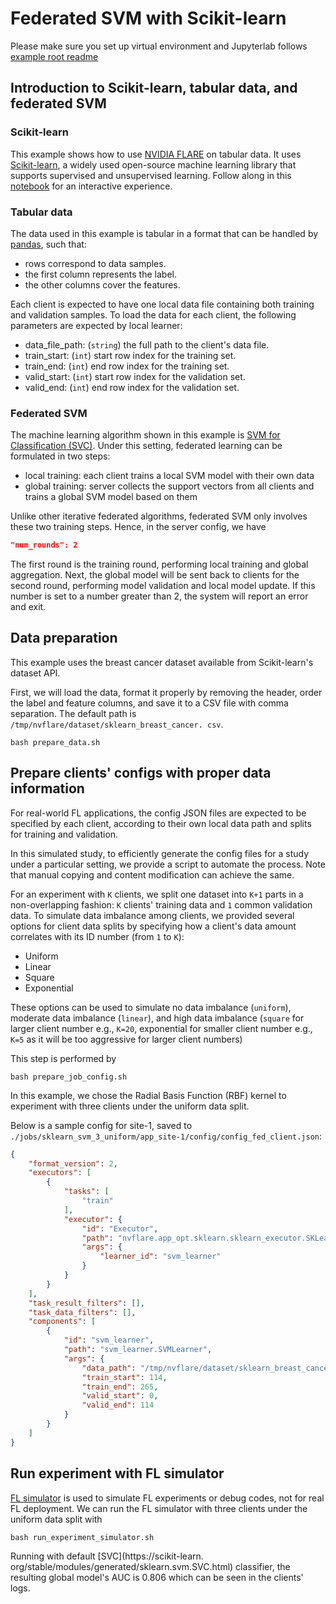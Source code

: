 # Federated SVM with Scikit-learn

Please make sure you set up virtual environment and Jupyterlab follows [example root readme](../../README.md)

## Introduction to Scikit-learn, tabular data, and federated SVM
### Scikit-learn
This example shows how to use [NVIDIA FLARE](https://nvflare.readthedocs.io/en/main/index.html) on tabular data.
It uses [Scikit-learn](https://scikit-learn.org/), a widely used open-source machine learning library that supports supervised and unsupervised learning.
Follow along in this [notebook](./sklearn_svm_cancer.ipynb) for an interactive experience.
### Tabular data
The data used in this example is tabular in a format that can be handled by [pandas](https://pandas.pydata.org/), such that:
- rows correspond to data samples.
- the first column represents the label. 
- the other columns cover the features.    

Each client is expected to have one local data file containing both training and validation samples. 
To load the data for each client, the following parameters are expected by local learner:
- data_file_path: (`string`) the full path to the client's data file. 
- train_start: (`int`) start row index for the training set.
- train_end: (`int`) end row index for the training set.
- valid_start: (`int`) start row index for the validation set.
- valid_end: (`int`) end row index for the validation set.

### Federated SVM
The machine learning algorithm shown in this example is [SVM for Classification (SVC)](https://scikit-learn.org/stable/modules/generated/sklearn.svm.SVC.html).
Under this setting, federated learning can be formulated in two steps:
- local training: each client trains a local SVM model with their own data
- global training: server collects the support vectors from all clients and 
  trains a global SVM model based on them

Unlike other iterative federated algorithms, federated SVM only involves 
these two training steps. Hence, in the server config, we have
```json
"num_rounds": 2
```
The first round is the training round, performing local training and global aggregation. 
Next, the global model will be sent back to clients for the second round, 
performing model validation and local model update. 
If this number is set to a number greater than 2, the system will report an error and exit.

## Data preparation 
This example uses the breast cancer dataset available from Scikit-learn's dataset API.

First, we will load the data, format it properly by removing the header, order 
the label and feature columns, and save it to a CSV file with comma separation. 
The default path is `/tmp/nvflare/dataset/sklearn_breast_cancer.
csv`.
```commandline
bash prepare_data.sh
``` 

## Prepare clients' configs with proper data information 
For real-world FL applications, the config JSON files are expected to be 
specified by each client, according to their own local data path and splits for training and validation.

In this simulated study, to efficiently generate the config files for a 
study under a particular setting, we provide a script to automate the process. 
Note that manual copying and content modification can achieve the same.

For an experiment with `K` clients, we split one dataset into `K+1` parts in a non-overlapping fashion: `K` clients' training data and `1` common validation data. 
To simulate data imbalance among clients, we provided several options for client data splits by specifying how a client's data amount correlates with its ID number (from `1` to `K`):
- Uniform
- Linear
- Square
- Exponential

These options can be used to simulate no data imbalance (`uniform`), 
moderate data imbalance (`linear`), and high data imbalance (`square` for 
larger client number e.g., `K=20`, exponential for smaller client number e.g., 
`K=5` as it will be too aggressive for larger client numbers)

This step is performed by 
```commandline
bash prepare_job_config.sh
```
In this example, we chose the Radial Basis Function (RBF) kernel to experiment with three clients under the uniform data split. 

Below is a sample config for site-1, saved to `./jobs/sklearn_svm_3_uniform/app_site-1/config/config_fed_client.json`:
```json
{
    "format_version": 2,
    "executors": [
        {
            "tasks": [
                "train"
            ],
            "executor": {
                "id": "Executor",
                "path": "nvflare.app_opt.sklearn.sklearn_executor.SKLearnExecutor",
                "args": {
                    "learner_id": "svm_learner"
                }
            }
        }
    ],
    "task_result_filters": [],
    "task_data_filters": [],
    "components": [
        {
            "id": "svm_learner",
            "path": "svm_learner.SVMLearner",
            "args": {
                "data_path": "/tmp/nvflare/dataset/sklearn_breast_cancer.csv",
                "train_start": 114,
                "train_end": 265,
                "valid_start": 0,
                "valid_end": 114
            }
        }
    ]
}
```

## Run experiment with FL simulator
[FL simulator](https://nvflare.readthedocs.io/en/latest/user_guide/fl_simulator.html) is used to simulate FL experiments or debug codes, not for real FL deployment.
We can run the FL simulator with three clients under the uniform data split with
```commandline
bash run_experiment_simulator.sh
```
Running with default [SVC](https://scikit-learn.
org/stable/modules/generated/sklearn.svm.SVC.html) classifier, the 
resulting global model's AUC is 0.806 which can be seen in the clients' logs.
